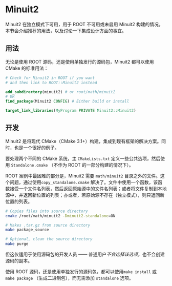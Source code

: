 # Minuit2

Minuit2 在独立模式下可用，用于 ROOT 不可用或未启用 Minuit2 构建的情况。本节会介绍推荐的用法，以及讨论一下集成设计方面的事宜。

## 用法

无论是使用 ROOT 源码，还是使用单独发行的源码包，Minuit2 都可以使用 CMake 的标准用法：

```cmake
# Check for Minuit2 in ROOT if you want
# and then link to ROOT::Minuit2 instead

add_subdirectory(minuit2) # or root/math/minuit2
# OR
find_package(Minuit2 CONFIG) # Either build or install

target_link_libraries(MyProgram PRIVATE Minuit2::Minuit2)
```

## 开发

Minuit2 是将现代 CMake（CMake 3.1+）构建，集成到现有框架的解决方案。同时，也是一个很好的例子。

要处理两个不同的 CMake 系统，主 `CMakeLists.txt` 定义一些公共选项，然后使用 `Standalone.cmake` （不作为 ROOT 的一部分构建的情况下）。

ROOT 案例中最困难的部分是，Minuit2 需要 `math/minuit2` 目录之外的文件。这个问题，通过使用`copy_standalone.cmake` 解决了。文件中使用一个函数，该函数接受一个文件名列表，然后返回原始源中的文件名列表；或者将文件复制到本地源中，并返回新位置的列表；亦或者，若原始源不存在（独立模式），则只返回新位置的列表。

```bash
# Copies files into source directory
cmake /root/math/minuit2 -Dminuit2-standalone=ON

# Makes .tar.gz from source directory
make package_source

# Optional, clean the source directory
make purge
```

但这仅适用于使用源码包的开发人员 —— 普通用户*不会选择该选项*，也不会创建源码的副本。

使用 ROOT 源码，还是使用单独发行的源码包，都可以使用`make install` 或 `make package` （生成二进制包），而无需添加 `standalone` 选项。

[Minuit2]: https://root.cern.ch
